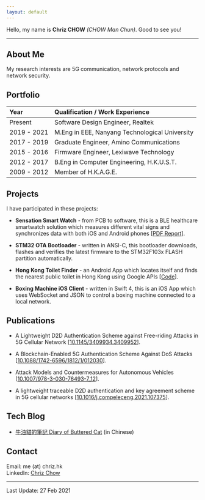 ```yaml
---
layout: default
---
```


Hello, my name is **Chriz CHOW** _(CHOW Man Chun)_. Good to see you!

* * *

## About Me

My research interests are 5G communication, network protocols and network security.


## Portfolio

| Year        | Qualification / Work Experience                 |
|:------------|:------------------------------------------------|
| Present     | Software Design Engineer, Realtek               |
| 2019 - 2021 | M.Eng in EEE, Nanyang Technological University  |
| 2017 - 2019 | Graduate Engineer, Amino Communications         |
| 2015 - 2016 | Firmware Engineer, Lexiwave Technology          |
| 2012 - 2017 | B.Eng in Computer Engineering, H.K.U.S.T.       |
| 2009 - 2012 | Member of H.K.A.G.E.                            |


## Projects

I have participated in these projects:

* **Sensation Smart Watch** - from PCB to software, this is a BLE healthcare smartwatch solution which measures different vital signs and synchronizes data with both iOS and Android phones [[PDF Report](files/final.YJ1-16_mcchow.pdf)]. 

* **STM32 OTA Bootloader** - written in ANSI-C, this bootloader downloads, flashes and verifies the latest firmware to the STM32F103x FLASH partition automatically.

* **Hong Kong Toilet Finder** - an Android App which locates itself and finds the nearest public toilet in Hong Kong using Google APIs [[Code](https://github.com/cmcvista/HKToilet)].

* **Boxing Machine iOS Client** - written in Swift 4, this is an iOS App which uses WebSocket and JSON to control a boxing machine connected to a local network.


## Publications

* A Lightweight D2D Authentication Scheme against Free-riding Attacks in 5G Cellular Network [[10.1145/3409934.3409952](https://doi.org/10.1145/3409934.3409952)].

* A Blockchain-Enabled 5G Authentication Scheme Against DoS Attacks [[10.1088/1742-6596/1812/1/012030](https://doi.org/10.1088/1742-6596/1812/1/012030)].

* Attack Models and Countermeasures for Autonomous Vehicles [[10.1007/978-3-030-76493-7_12](https://link.springer.com/chapter/10.1007/978-3-030-76493-7_12)].

* A lightweight traceable D2D authentication and key agreement scheme in 5G cellular networks [[10.1016/j.compeleceng.2021.107375](https://doi.org/10.1016/j.compeleceng.2021.107375)].


## Tech Blog

* [牛油貓的筆記 Diary of Buttered Cat](https://cat.chriz.hk) (in Chinese)

## Contact

Email: me (at) chriz.hk <br />
LinkedIn: [Chriz Chow](https://www.linkedin.com/in/chrizchow)

* * *

Last Update: 27 Feb 2021
